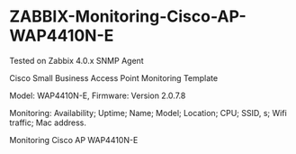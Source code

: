 # ZABBIX-Monitoring-Cisco-AP-WAP4410N-E
Tested on Zabbix 4.0.x
SNMP Agent

Cisco Small Business Access Point Monitoring Template

Model: WAP4410N-E, Firmware: Version 2.0.7.8

Monitoring: Availability; Uptime; Name; Model; Location; CPU; SSID, s; Wifi traffic; Mac address.

Monitoring Cisco AP WAP4410N-E
